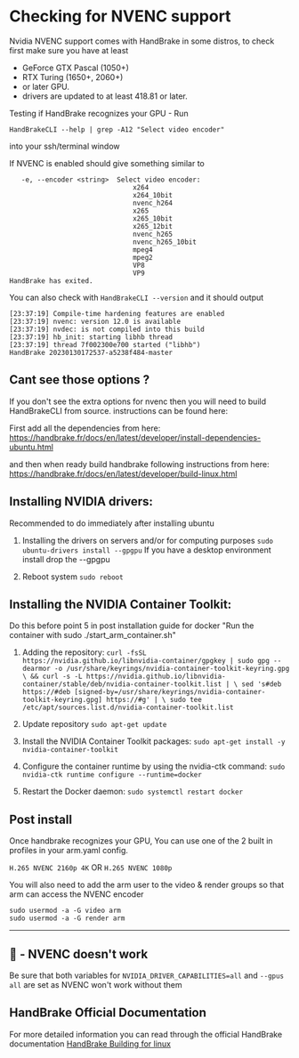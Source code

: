 # Checking for NVENC support
Nvidia NVENC support comes with HandBrake in some distros, to check first make sure you have at least
- GeForce GTX Pascal (1050+)
- RTX Turing (1650+, 2060+) 
- or later GPU.
- drivers are updated to at least 418.81 or later.

Testing if HandBrake recognizes your GPU - Run

`HandBrakeCLI --help | grep -A12 "Select video encoder"`

into your ssh/terminal window

If NVENC is enabled should give something similar to
```
   -e, --encoder <string>  Select video encoder:
                               x264
                               x264_10bit
                               nvenc_h264
                               x265
                               x265_10bit
                               x265_12bit
                               nvenc_h265
                               nvenc_h265_10bit
                               mpeg4
                               mpeg2
                               VP8
                               VP9
HandBrake has exited.
```
You can also check with 
`HandBrakeCLI --version` and it should output

```
[23:37:19] Compile-time hardening features are enabled
[23:37:19] nvenc: version 12.0 is available
[23:37:19] nvdec: is not compiled into this build
[23:37:19] hb_init: starting libhb thread
[23:37:19] thread 7f002300e700 started ("libhb")
HandBrake 20230130172537-a5238f484-master
```

## Cant see those options ?

If you don't see the extra options for nvenc then you will need to build HandBrakeCLI from source.
instructions can be found here: 

First add all the dependencies from here:
https://handbrake.fr/docs/en/latest/developer/install-dependencies-ubuntu.html

and then when ready build handbrake following instructions from here: https://handbrake.fr/docs/en/latest/developer/build-linux.html

## Installing NVIDIA drivers:
Recommended to do immediately after installing ubuntu

1. Installing the drivers on servers and/or for computing purposes
`sudo ubuntu-drivers install --gpgpu`
If you have a desktop environment install drop the --gpgpu

2. Reboot system
`sudo reboot`

## Installing the NVIDIA Container Toolkit:
Do this before point 5 in post installation guide for docker "Run the container with sudo ./start_arm_container.sh" 

1. Adding the repository:
`curl -fsSL https://nvidia.github.io/libnvidia-container/gpgkey | sudo gpg --dearmor -o /usr/share/keyrings/nvidia-container-toolkit-keyring.gpg \
  && curl -s -L https://nvidia.github.io/libnvidia-container/stable/deb/nvidia-container-toolkit.list | \
    sed 's#deb https://#deb [signed-by=/usr/share/keyrings/nvidia-container-toolkit-keyring.gpg] https://#g' | \
    sudo tee /etc/apt/sources.list.d/nvidia-container-toolkit.list` 
    
2. Update repository
`sudo apt-get update`
4. Install the NVIDIA Container Toolkit packages:
`sudo apt-get install -y nvidia-container-toolkit`

5. Configure the container runtime by using the nvidia-ctk command:
`sudo nvidia-ctk runtime configure --runtime=docker`

6. Restart the Docker daemon:
`sudo systemctl restart docker`


## Post install

Once handbrake recognizes your GPU,
You can use one of the 2 built in profiles in your arm.yaml config.

`H.265 NVENC 2160p 4K` OR `H.265 NVENC 1080p`


You will also need to add the arm user to the video & render groups so that arm can access the NVENC encoder
```
sudo usermod -a -G video arm 
sudo usermod -a -G render arm
```

------
## 🐋 - NVENC doesn't work

Be sure that both variables for `NVIDIA_DRIVER_CAPABILITIES=all`
and `--gpus all` are set as NVENC won't work without them

## HandBrake Official Documentation 
For more detailed information you can read through the official HandBrake documentation [HandBrake Building for linux](https://handbrake.fr/docs/en/1.3.0/developer/build-linux.html)

